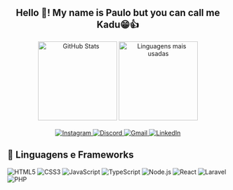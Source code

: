 <h2 align="center">Hello 👋! My name is Paulo but you can call me Kadu😁👍</h2>

<!--⚡ Estatísticas -->
<div align="center">
   <img src="https://github-readme-stats.vercel.app/api?username=midukaz&show_icons=true&theme=radical" alt="GitHub Stats" height="180" />
   <img src="https://github-readme-stats.vercel.app/api/top-langs/?username=midukaz&layout=compact&theme=radical&langs_count=5" height="180" alt="Linguagens mais usadas" />
 </div>

<!--📫 Como me encontrar-->
<br/>
<div align="center">
   <a href="https://instagram.com/midukaz" target="_blank">
     <img src="https://img.shields.io/badge/Instagram-E4405F?style=for-the-badge&logo=instagram&logoColor=white" alt="Instagram">
   </a>
   <a href="https://discord.com/channels/@me/1040625943380770868" target="_blank">
     <img src="https://img.shields.io/badge/Discord-5865F2?style=for-the-badge&logo=discord&logoColor=white" alt="Discord">
   </a>
   <a href="mailto:paulobarreto758@hotmail.com" target="_blank">
     <img src="https://img.shields.io/badge/Gmail-D14836?style=for-the-badge&logo=gmail&logoColor=white" alt="Gmail">
   </a>
   <a href="https://linkedin.com/in/paulo-barreto-bbbb621a8" target="_blank">
     <img src="https://img.shields.io/badge/LinkedIn-0077B5?style=for-the-badge&logo=linkedin&logoColor=white" alt="LinkedIn">
   </a>
</div>

## 🚀 Linguagens e Frameworks

![HTML5](https://img.shields.io/badge/HTML5-E34F26?style=for-the-badge&logo=html5&logoColor=white)
![CSS3](https://img.shields.io/badge/CSS3-1572B6?style=for-the-badge&logo=css3&logoColor=white)
![JavaScript](https://img.shields.io/badge/JavaScript-F7DF1E?style=for-the-badge&logo=javascript&logoColor=black)
![TypeScript](https://img.shields.io/badge/TypeScript-007ACC?style=for-the-badge&logo=typescript&logoColor=white)
![Node.js](https://img.shields.io/badge/Node.js-339933?style=for-the-badge&logo=nodedotjs&logoColor=white)
![React](https://img.shields.io/badge/React-61DAFB?style=for-the-badge&logo=react&logoColor=black)
![Laravel](https://img.shields.io/badge/Laravel-FF2D20?style=for-the-badge&logo=laravel&logoColor=white)
![PHP](https://img.shields.io/badge/PHP-777BB4?style=for-the-badge&logo=php&logoColor=white)

<!-- ![Coding Gif](https://media.giphy.com/media/qgQUggAC3Pfv687qPC/giphy.gif) -->


<!-- <div align="center">
  <img src="https://github-readme-stats.vercel.app/api?username=midukaz&hide_title=false&hide_rank=false&show_icons=true&include_all_commits=true&count_private=true&disable_animations=false&theme=dracula&locale=en&hide_border=false" height="150" alt="stats graph"  />
  <img src="https://github-readme-stats.vercel.app/api/top-langs?username=midukaz&locale=en&hide_title=false&layout=compact&card_width=320&langs_count=5&theme=dracula&hide_border=false" height="150" alt="languages graph"  />
</div> -->

###

<!-- <div align="left">
   <img src="https://skillicons.dev/icons?i=js" height="30" alt="javascript logo"  />
   <img width="12" />
   <img src="https://skillicons.dev/icons?i=ts" height="30" alt="typescript logo"  />
   <img width="12" />
   <img src="https://skillicons.dev/icons?i=php" height="30" alt="php logo"  />
   <img width="12" />
   <img src="https://skillicons.dev/icons?i=bootstrap" height="30" alt="bootstrap logo"  />
   <img width="12" />
   <img src="https://skillicons.dev/icons?i=mysql" height="30" alt="mysql logo"  />
   <img width="12" />
   <img src="https://skillicons.dev/icons?i=redis" height="30" alt="redis logo"  />
   <img width="12" />
   <img src="https://skillicons.dev/icons?i=tailwind" height="30" alt="tailwindcss logo"  />
   <img width="12" />
   <img src="https://skillicons.dev/icons?i=vue" height="30" alt="vuejs logo"  />
   <img width="12" />
   <img src="https://skillicons.dev/icons?i=adonis" height="30" alt="adonisjs logo"  />
   <img width="12" />
   <img src="https://cdn.jsdelivr.net/gh/devicons/devicon/icons/figma/figma-original.svg" height="30" alt="figma logo"  />
   <img width="12" />
   <img src="https://skillicons.dev/icons?i=laravel" height="30" alt="laravel logo"  />
   <img width="12" />
   <img src="https://skillicons.dev/icons?i=go" height="30" alt="go logo"  />
   <img width="12" />
   <img src="https://skillicons.dev/icons?i=vite" height="30" alt="vite logo"  />
   <img width="12" />
   <img src="https://skillicons.dev/icons?i=angular" height="30" alt="angularjs logo"  />
 </div> -->






